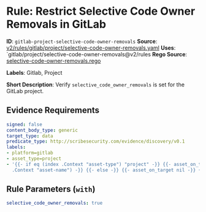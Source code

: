 # Rule: Restrict Selective Code Owner Removals in GitLab

**ID**: `gitlab-project-selective-code-owner-removals`
**Source**: [v2/rules/gitlab/project/selective-code-owner-removals.yaml](https://github.com/scribe-public/sample-policies/v2/rules/gitlab/project/selective-code-owner-removals.yaml)
**Uses**: `gitlab/project/selective-code-owner-removals@v2/rules
**Rego Source**: [selective-code-owner-removals.rego](https://github.com/scribe-public/sample-policies/v2/rules/gitlab/project/selective-code-owner-removals.rego)

**Labels**: Gitlab, Project

**Short Description**: Verify `selective_code_owner_removals` is set for the GitLab project.

## Evidence Requirements

```yaml
signed: false
content_body_type: generic
target_type: data
predicate_type: http://scribesecurity.com/evidence/discovery/v0.1
labels:
- platform=gitlab
- asset_type=project
- '{{- if eq (index .Context "asset-type") "project" -}} {{- asset_on_target (index
  .Context "asset-name") -}} {{- else -}} {{- asset_on_target nil -}} {{- end -}}'
```
## Rule Parameters (`with`)

```yaml
selective_code_owner_removals: true
```
